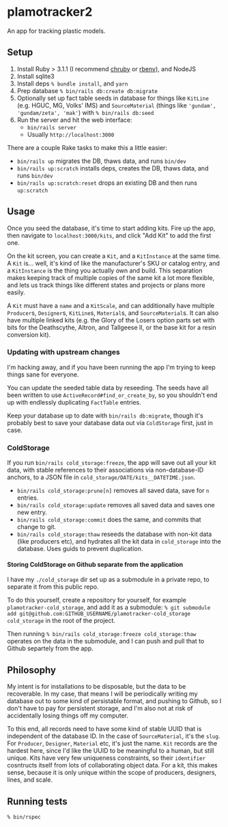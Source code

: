 # plamotracker2

An app for tracking plastic models.

## Setup

1. Install Ruby > 3.1.1 (I recommend [chruby](https://github.com/postmodern/chruby) or [rbenv](https://github.com/rbenv/rbenv)), and NodeJS
2. Install sqlite3
3. Install deps `% bundle install`, and `yarn`
4. Prep database `% bin/rails db:create db:migrate`
5. Optionally set up fact table seeds in database for things like `KitLine` (e.g. HGUC, MG, Volks' IMS) and
   `SourceMaterial` (things like `'gundam', 'gundam/zeta', 'mak'`) with `% bin/rails db:seed`
6. Run the server and hit the web interface:
    - `bin/rails server`
    - Usually `http://localhost:3000`

There are a couple Rake tasks to make this a little easier:

- `bin/rails up` migrates the DB, thaws data, and runs `bin/dev`
- `bin/rails up:scratch` installs deps, creates the DB, thaws data, and runs `bin/dev`
- `bin/rails up:scratch:reset` drops an existing DB and then runs `up:scratch`

## Usage

Once you seed the database, it's time to start adding kits. Fire up the app, then navigate to `localhost:3000/kits`, and
click "Add Kit" to add the first one.

On the kit screen, you can create a `Kit`, and a `KitInstance` at the same time. A `Kit` is... well, it's kind of like
the manufacturer's SKU or catalog entry, and a `KitInstance` is the thing you actually own and build. This separation
makes keeping track of multiple copies of the same kit a lot more flexible, and lets us track things like different
states and projects or plans more easily.

A `Kit` must have a `name` and a `KitScale`, and can additionally have multiple `Producer`s, `Designer`s, `KitLine`s,
`Material`s, and `SourceMaterial`s. It can also have multiple linked kits (e.g. the Glory of the Losers option parts set
with bits for the Deathscythe, Altron, and Tallgeese II, or the base kit for a resin conversion kit).

### Updating with upstream changes

I'm hacking away, and if you have been running the app I'm trying to keep things sane for everyone.

You can update the seeded table data by reseeding. The seeds have all been written to use
`ActiveRecord#find_or_create_by`, so you shouldn't end up with endlessly duplicating `FactTable` entries.

Keep your database up to date with `bin/rails db:migrate`, though it's probably best to save your database data out via
`ColdStorage` first, just in case.

### ColdStorage

If you run `bin/rails cold_storage:freeze`, the app will save out all your kit data, with stable references to their
associations via non-database-ID anchors, to a JSON file in `cold_storage/DATE/kits__DATETIME.json`.

- `bin/rails cold_storage:prune[n]` removes all saved data, save for `n` entries.
- `bin/rails cold_storage:update` removes all saved data and saves one new entry.
- `bin/rails cold_storage:commit` does the same, and commits that change to git.
- `bin/rails cold_storage:thaw` reseeds the database with non-kit data (like producers etc), and hydrates all the kit
  data in `cold_storage` into the database. Uses guids to prevent duplication.

#### Storing ColdStorage on Github separate from the application

I have my `./cold_storage` dir set up as a submodule in a private repo, to separate it from this public repo.

To do this yourself, create a repository for yourself, for example `plamotracker-cold_storage`, and add it as a
submodule: `% git submodule add git@github.com:GITHUB_USERNAME/plamotracker-cold_storage cold_storage` in the root of
the project.

Then running `% bin/rails cold_storage:freeze cold_storage:thaw` operates on the data in the submodule, and I can push
and pull that to Github separtely from the app.

## Philosophy

My intent is for installations to be disposable, but the data to be recoverable. In my case, that means I will be
periodically writing my database out to some kind of persistable format, and pushing to Github, so I don't have to pay
for persistent storage, and I'm also not at risk of accidentally losing things off my computer.

To this end, all records need to have some kind of stable UUID that is independent of the database ID. In the case of
`SourceMaterial`, it's the `slug`. For `Producer`, `Designer`, `Material` etc, it's just the name. `Kit` records are the
hardest here, since I'd like the UUID to be meaningful to a human, but still unique. Kits have very few uniqueness
constraints, so their `identifier` cosntructs itself from lots of collaborating object data. For a kit, this makes
sense, because it is only unique within the scope of producers, designers, lines, and scale.

## Running tests

`% bin/rspec`
